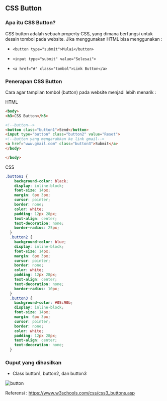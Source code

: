 ## CSS Button

### Apa itu CSS Button?

CSS button adalah sebuah property CSS, yang dimana berfungsi untuk desain tombol pada website.
Jika menggunakan HTML bisa menggunakan :

<!--Button dengan menggunakan syntax aslinya-->
- ``<button type="submit">Mulai</button>``
<!--Button dengan menggunakan syntax input-->
- ``<input type="submit" value="Selesai">``
<!--Button dengan dibungkus link-->
- ``<a href="#" class="tombol">Link Button</a>``

### Penerapan CSS Button

Cara agar tampilan tombol (button) pada website menjadi lebih menarik :

HTML
```html
<body>
<h3>CSS Button</h3>

<!--button-->
<button class="button1">Send</button>
<input type="button" class="button2" value="Reset">
<!--button yang mengarahkan ke link gmail-->
<a href="www.gmail.com" class="button3">Submit</a>
</body>

</body>
```
CSS
```css
.button1 {
    background-color: black;
    display: inline-block;
    font-size: 14px;
    margin: 6px 3px;
    cursor: pointer;
    border: none;
    color: white;
    padding: 12px 28px;
    text-align: center;
    text-decoration: none;
    border-radius: 25px;
  }
  .button2 {
    background-color: blue;
    display: inline-block;
    font-size: 14px;
    margin: 6px 3px;
    cursor: pointer;
    border: none;
    color: white;
    padding: 12px 28px;
    text-align: center;
    text-decoration: none;
    border-radius: 10px;
  }
  .button3 {
    background-color: #05c90b;
    display: inline-block;
    font-size: 14px;
    margin: 6px 3px;
    cursor: pointer;
    border: none;
    color: white;
    padding: 12px 28px;
    text-align: center;
    text-decoration: none;
  }
```

### Ouput yang dihasilkan

- Class button1, button2, dan button3

![button](https://user-images.githubusercontent.com/89055857/137605359-e3d3de3f-3d7c-4e3a-8dec-aecff7c3231a.PNG)

Referensi : https://www.w3schools.com/css/css3_buttons.asp

